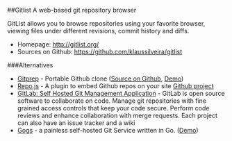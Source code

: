 ##Gitlist
A web-based git repository browser

GitList allows you to browse repositories using your favorite browser, viewing files under different revisions, commit history and diffs.

  * Homepage: http://gitlist.org/
  * Sources on Github: https://github.com/klaussilveira/gitlist


###Alternatives
  * [Gitprep](http://gitprep.org/) - Portable Github clone ([Source on Github](https://github.com/yuki-kimoto/gitprep), [Demo](http://perlcodesample.sakura.ne.jp/gitprep.cgi))
  * [Repo.js](http://darcyclarke.me/dev/repojs/) - A plugin to embed Github repos on your site [Github project](https://github.com/darcyclarke/Repo.js)
  * [GitLab: Self Hosted Git Management Application](http://gitlab.org/) - GitLab is open source software to collaborate on code. Manage git repositories with fine grained access controls that keep your code secure. Perform code reviews and enhance collaboration with merge requests. Each project can also have an issue tracker and a wiki
  * [Gogs](https://github.com/gogits/gogs) - a painless self-hosted Git Service written in Go. ([Demo](http://try.gogits.org))
